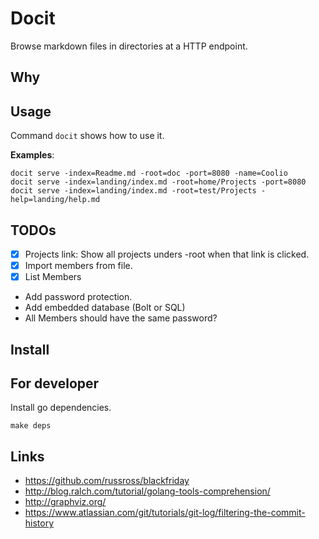 # Docit
Browse markdown files in directories at a HTTP endpoint.

## Why

## Usage
Command `docit` shows how to use it.

**Examples**:
```
docit serve -index=Readme.md -root=doc -port=8080 -name=Coolio
docit serve -index=landing/index.md -root=home/Projects -port=8080
docit serve -index=landing/index.md -root=test/Projects -help=landing/help.md
```

## TODOs
 - [x] Projects link: Show all projects unders -root when that link is clicked.
 - [x] Import members from file.
 - [x] List Members
 - Add password protection.
 - Add embedded database (Bolt or SQL)
 - All Members should have the same password?

## Install

## For developer

Install go dependencies.
```
make deps
```

## Links
* https://github.com/russross/blackfriday
* http://blog.ralch.com/tutorial/golang-tools-comprehension/
* http://graphviz.org/
* https://www.atlassian.com/git/tutorials/git-log/filtering-the-commit-history
